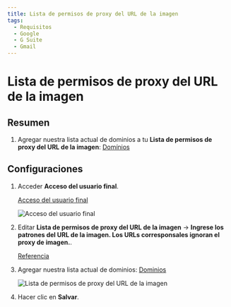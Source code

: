 ```yaml
---
title: Lista de permisos de proxy del URL de la imagen
tags:
  - Requisitos
  - Google
  - G Suite
  - Gmail
---
```

# Lista de permisos de proxy del URL de la imagen

## Resumen

1. Agregar nuestra lista actual de dominios a tu **Lista de permisos de proxy del URL de la imagen**: [Domínios](../domains.html#separado-por-linhas)

## Configuraciones

1. Acceder **Acceso del usuario final**.

   [Acceso del usuario final](https://admin.google.com/ac/apps/gmail/enduseraccess)

   ![Acceso del usuario final](https://cdn.phishx.io/phishx-docs/images/google_admin_03.webp)

2. Editar **Lista de permisos de proxy del URL de la imagen** -> **Ingrese los patrones del URL de la imagen. Los URLs corresponsales ignoran el proxy de imagen.**.

   [Referencia](https://support.google.com/a/answer/3299041)

3. Agregar nuestra lista actual de dominios: [Dominios](../domains.html#separado-por-linhas)

   ![Lista de permisos de proxy del URL de la imagen](https://cdn.phishx.io/phishx-docs/images/google_admin_04.webp)

4. Hacer clic en **Salvar**.
